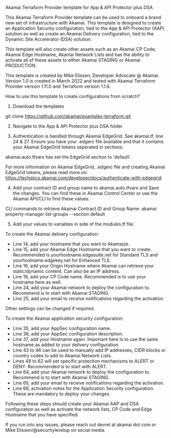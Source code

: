 Akamai Terraform Provider template for App & API Protector plus DSA

This Akamai Terraform Provider template can be used to onboard a brand new set of infrastructure with Akamai. This template is designed to create an Application Security configuration, tied to the App & API Protector (AAP) solution as well as create an Akamai Delivery configuration, tied to the Dynamic Site Accelerator (DSA) solution.

This template will also create other assets such as an Akamai CP Code, Akamai Edge Hostname, Akamai Network Lists and has the ability to activate all of these assets to either Akamai STAGING or Akamai PRODUCTION.

This template is created by Mike Elissen, Developer Advocate @ Akamai.
Version 1.0 is created in March 2022 and tested with Akamai Terraform Provider version 1.11.0 and Terraform version 1.1.6.

How to use this template to create configurations from scratch?

1) Download the templates

git clone https://github.com/akamai/examples-terraform.git

2) Navigate to the App & API Protector plus DSA folder

3) Authentication is handled through Akamai EdgeGrid. See akamai.tf, line 24 & 27. Ensure you have your .edgerc file available and that it contains your Akamai EdgeGrid tokens seperated in sections.

akamai.auto.tfvars has set the EdgeGrid section to 'default'.

For more information on Akamai EdgeGrid, .edgerc file and creating Akamai EdgeGrid tokens, please read more on: https://techdocs.akamai.com/developer/docs/authenticate-with-edgegrid

4) Add your contract ID and group name to akamai.auto.tfvars and Save the changes. You can find these in Akamai Control Center or use the Akamai API/CLI to find these values. 

CLI commands to retrieve Akamai Contract ID and Group Name:
akamai property-manager list-groups --section default

5) Add your values to variables in side of the modules.tf file.

To create the Akamai delivery configuration:
- Line 14, add your hostname that you want to Akamaize.
- Line 15, add your Akamai Edge Hostname that you want to create. Recommended is yourhostname.edgesuite.net for Standard TLS and yourhostname.edgekey.net for Enhanced TLS.
- Line 16, add your Origin Hostname where Akamai can retrieve your static/dynamic content. Can also be an IP address.
- Line 18, add your CP Code name. Recommended is to use your hostname here as well.
- Line 24, add your Akamai network to deploy the configuration to. Recommend is to start with Akamai STAGING.
- Line 25, add your email to receive notifications regarding the activation.

Other settings can be changed if required.

To create the Akamai application security configuration:
- Line 35, add your AppSec configuration name.
- Line 36, add your AppSec configuration description.
- Line 37, add your Hostname again. Important here is to use the same hostname as added to your delivery configuration.
- Line 43 to 46 can be used to manually add IP addresses, CIDR blocks or country codes to add to Akamai Network Lists.
- Lines 48 to 62 will set specific protection mechanisms to ALERT or DENY. Recommended is to start with ALERT.
- Line 64, add your Akamai network to deploy the configuration to. Recommend is to start with Akamai STAGING.
- Line 65, add your email to receive notifications regarding the activation.
- Line 66, activation notes for the Application Security configuration. These are mandatory to deploy your changes.

Following these steps should create your Akamai AAP and DSA configuration as well as activate the network lists, CP Code and Edge Hostname that you have specified.

If you run into any issues, please reach out devrel at akamai dot com or Mike Elissen/@securitylevelup on social media.


